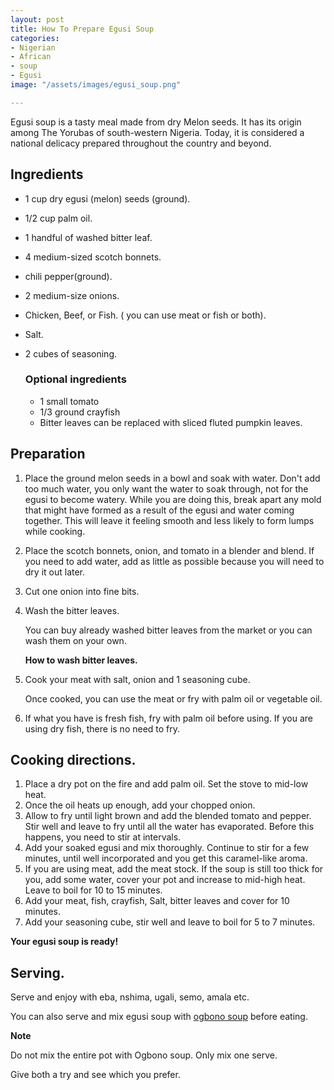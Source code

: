 ```yaml
---
layout: post
title: How To Prepare Egusi Soup
categories:
- Nigerian
- African
- soup
- Egusi
image: "/assets/images/egusi_soup.png"

---
```



Egusi soup is a tasty meal made from dry Melon seeds. It has its origin among The Yorubas of south-western Nigeria. Today, it is considered a national delicacy prepared throughout the country and beyond.

## Ingredients

* 1 cup dry egusi (melon) seeds (ground).
* 1/2 cup palm oil.
* 1 handful of washed bitter leaf.
* 4 medium-sized scotch bonnets.
* chili pepper(ground).
* 2 medium-size onions.
* Chicken, Beef, or Fish. ( you can use meat or fish or both).
* Salt.
* 2 cubes of seasoning.

  ### Optional ingredients
  * 1 small tomato
  * 1/3 ground crayfish
  * Bitter leaves can be replaced with sliced fluted pumpkin leaves.

## Preparation

1. Place the ground melon seeds in a bowl and soak with water.
   Don't add too much water, you only want the water to soak through, not for the egusi to become watery. While you are doing this,  break apart any mold that might have formed as a result of the egusi and water coming together. This will leave it feeling smooth and less likely to form lumps while cooking.
2. Place the scotch bonnets, onion, and tomato in a
   blender and blend. If you need to add water, add as little as possible because you will need to dry it out later.
3. Cut one onion into fine bits.
4. Wash the bitter leaves.

   You can buy already washed bitter leaves from the market or you can wash them on your own.

   **How to wash bitter leaves.**
5. Cook your meat with salt, onion and 1 seasoning cube.

   Once cooked, you can use the meat or fry with palm oil or vegetable oil.
6. If what you have is fresh fish, fry with palm oil before using. If you are using dry fish, there is no need to fry.

## Cooking directions.

1. Place a dry pot on the fire and add palm oil. Set the stove to mid-low heat.
2. Once the oil heats up enough, add your chopped onion.
3. Allow to fry until light brown and add the blended tomato and pepper. Stir well and leave to fry until all the water has evaporated. Before this happens, you need to stir at intervals.
4. Add your soaked egusi and mix thoroughly. Continue to stir for a few minutes, until
   well incorporated and you get this caramel-like aroma.
5. If you are using meat, add the meat stock. If the soup is still too thick
   for you, add some water, cover your pot and increase to mid-high heat. Leave to boil for 10 to 15 minutes.
6. Add your meat, fish, crayfish, Salt, bitter leaves and cover for 10 minutes.
7. Add your seasoning cube, stir well and leave to boil for 5 to 7 minutes.

**Your egusi soup is ready!** 

## Serving.

Serve and enjoy with eba, nshima, ugali, semo, amala etc. 

You can also serve and mix egusi soup with [ogbono soup](/how-to-prepare-ogbono-soup/) before eating.

**Note**

 Do not mix the entire pot with Ogbono soup. Only mix one serve.

 Give both a try and see which you prefer.
